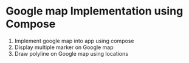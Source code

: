 # Google map Implementation using Compose
1. Implement google map into app using compose
2. Display multiple marker on Google map
3. Draw polyline on Google map using locations

